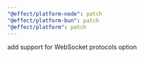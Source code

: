 ```yaml
---
"@effect/platform-node": patch
"@effect/platform-bun": patch
"@effect/platform": patch
---
```


add support for WebSocket protocols option
